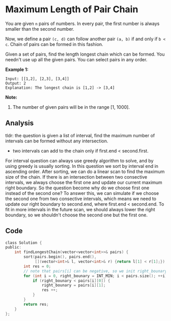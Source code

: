 # Maximum Length of Pair Chain

You are given `n` pairs of numbers. In every pair, the first number is always smaller than the second number.

Now, we define a pair `(c, d)` can follow another pair `(a, b)` if and only if `b < c`. Chain of pairs can be formed in this fashion. 

Given a set of pairs, find the length longest chain which can be formed. You needn't use up all the given pairs. You can select pairs in any order.

**Example 1:**

```
Input: [[1,2], [2,3], [3,4]]
Output: 2
Explanation: The longest chain is [1,2] -> [3,4]
```



**Note:**

1. The number of given pairs will be in the range [1, 1000].

## Analysis

tldr: the question is given a list of interval, find the maximum number of intervals can be formed without any intersection.

* two intervals can add to the chain only if first.end < second.first.

For interval question can always use greedy algorithm to solve, and by using greedy is usually sorting. In this question we sort by interval end in ascending order. After sorting, we can do a linear scan to find the maximum size of the chain. If there is an intersection between two consective intervals, we always choose the first one and update our current maximum right boundary. So the question become why do we choose first one instead of the second one? To answer this, we can simulate if we choose the second one from two consective intervals, which means we need to update our right boundary to second.end, where first.end < second.end. To fit in more intervals in the future scan, we should always lower the right boundary, so we shouldn't choose the second one but the first one.

## Code

```c
class Solution {
public:
    int findLongestChain(vector<vector<int>>& pairs) {
        sort(pairs.begin(), pairs.end(), 
             [](vector<int>& l, vector<int>& r) {return l[1] < r[1];});
        int res = 0;
        // note that pairs[i] can be negative, so we init right_bounary to INT_MIN
        for (int i = 0, right_bounary = INT_MIN; i < pairs.size(); ++i) {
            if (right_bounary < pairs[i][0]) {
                right_bounary = pairs[i][1];
                res ++;
            }
        }
        return res;
    }
};
```
